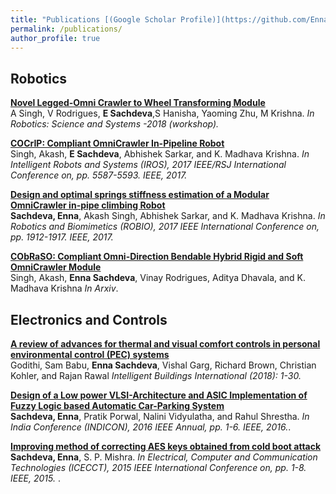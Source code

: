 ```yaml
---
title: "Publications [(Google Scholar Profile)](https://github.com/EnnaSachdeva?tab=repositories)"
permalink: /publications/
author_profile: true
---
```


## Robotics

<b>[Novel Legged-Omni Crawler to Wheel Transforming Module](https://arxiv.org/pdf/1806.00765.pdf)</b> <br>
A Singh, V Rodrigues, <b>E Sachdeva</b>,S Hanisha, Yaoming Zhu, M Krishna.
<i>In Robotics: Science and Systems -2018 (workshop).</i>

<b>[COCrIP: Compliant OmniCrawler In-Pipeline Robot](https://ieeexplore.ieee.org/document/8206446)</b> <br>
Singh, Akash, <b>E Sachdeva</b>, Abhishek Sarkar, and K. Madhava Krishna. <i> In Intelligent Robots and Systems (IROS), 2017 IEEE/RSJ International Conference on, pp. 5587-5593. IEEE, 2017.</i>

<b>[Design and optimal springs stiffness estimation of a Modular OmniCrawler in-pipe climbing Robot](https://ieeexplore.ieee.org/document/8324698)</b> <br> <b>Sachdeva, Enna</b>, Akash Singh, Abhishek Sarkar, and K. Madhava Krishna. <i> In Robotics and Biomimetics (ROBIO), 2017 IEEE International Conference on, pp. 1912-1917. IEEE, 2017.</i>

<b>[CObRaSO: Compliant Omni-Direction Bendable Hybrid Rigid and Soft OmniCrawler Module](https://arxiv.org/abs/1709.10452)</b> <br> Singh, Akash, <b>Enna Sachdeva</b>, Vinay Rodrigues, Aditya Dhavala, and K. Madhava Krishna
<i>In Arxiv</i>.

## Electronics and Controls

<b>[A review of advances for thermal and visual comfort controls in personal environmental control (PEC) systems](https://www.tandfonline.com/doi/abs/10.1080/17508975.2018.1543179)</b><br>
Godithi, Sam Babu, <b>Enna Sachdeva</b>, Vishal Garg, Richard Brown, Christian Kohler, and Rajan Rawal
<i>Intelligent Buildings International (2018): 1-30.</i>


<b>[Design of a Low power VLSI-Architecture and ASIC Implementation of Fuzzy Logic based Automatic Car-Parking System](https://ieeexplore.ieee.org/document/7839149)</b><br>
<b>Sachdeva, Enna</b>, Pratik Porwal, Nalini Vidyulatha, and Rahul Shrestha. <i>In India Conference (INDICON), 2016 IEEE Annual, pp. 1-6. IEEE, 2016.</i>.


<b>[Improving method of correcting AES keys obtained from cold boot attack](https://ieeexplore.ieee.org/document/7226024)</b><br>
<b>Sachdeva, Enna</b>, S. P. Mishra. <i>In Electrical, Computer and Communication Technologies (ICECCT), 2015 IEEE International Conference on, pp. 1-8. IEEE, 2015. </i>.




